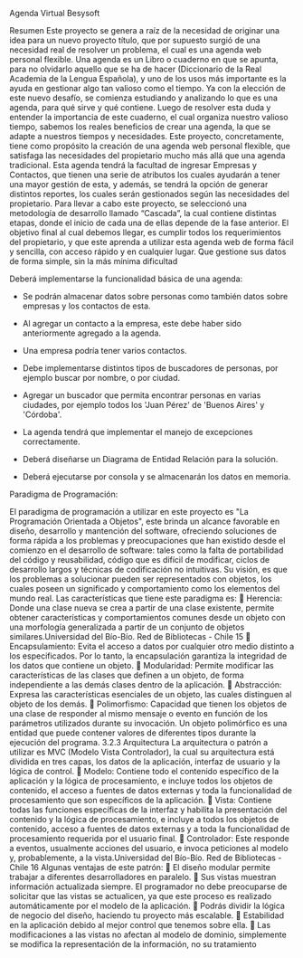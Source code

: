 
Agenda Virtual Besysoft

Resumen
Este proyecto se genera a raíz de la necesidad de originar una idea para un nuevo proyecto
título, que por supuesto surgió de una necesidad real de resolver un problema, el cual es una
agenda web personal flexible. Una agenda es un Libro o cuaderno en que se apunta, para no
olvidarlo aquello que se ha de hacer (Diccionario de la Real Academia de la Lengua
Española), y uno de los usos más importante es la ayuda en gestionar algo tan valioso como
el tiempo.
Ya con la elección de este nuevo desafío, se comienza estudiando y analizando lo que es una
agenda, para qué sirve y qué contiene. Luego de resolver esta duda y entender la importancia
de este cuaderno, el cual organiza nuestro valioso tiempo, sabemos los reales beneficios de
crear una agenda, la que se adapte a nuestros tiempos y necesidades.
Este proyecto, concretamente, tiene como propósito la creación de una agenda web personal
flexible, que satisfaga las necesidades del propietario mucho más allá que una agenda
tradicional. Esta agenda tendrá la facultad de ingresar Empresas y Contactos, que tienen una
serie de atributos los cuales ayudarán a tener una mayor gestión de esta, y además, se tendrá
la opción de generar distintos reportes, los cuales serán gestionados según las necesidades
del propietario.
Para llevar a cabo este proyecto, se seleccionó una metodología de desarrollo llamado
“Cascada”, la cual contiene distintas etapas, donde el inicio de cada una de ellas depende de la
fase anterior.
El objetivo final al cual debemos llegar, es cumplir todos los requerimientos del propietario, y
que este aprenda a utilizar esta agenda web de forma fácil y sencilla, con acceso rápido y en
cualquier lugar. Que gestione sus datos de forma simple, sin la más mínima dificultad


Deberá implementarse la funcionalidad básica de una agenda:

- Se podrán almacenar datos sobre personas como también datos sobre empresas y los contactos de esta.

- Al agregar un contacto a la empresa, este debe haber sido anteriormente agregado a la agenda. 

- Una empresa podría tener varios contactos.

- Debe implementarse distintos tipos de buscadores de personas, por ejemplo buscar por nombre, o por ciudad.

- Agregar un buscador que permita encontrar personas en varias ciudades, por ejemplo todos los 'Juan Pérez' de 'Buenos Aires' y 'Córdoba'.

- La agenda tendrá que implementar el manejo de excepciones correctamente.

- Deberá diseñarse un Diagrama de Entidad Relación para la solución.

- Deberá ejecutarse por consola y se almacenarán los datos en memoria.





Paradigma de Programación:


El paradigma de programación a utilizar en este proyecto es "La Programación Orientada a
Objetos", este brinda un alcance favorable en diseño, desarrollo y mantención del software,
ofreciendo soluciones de forma rápida a los problemas y preocupaciones que han existido
desde el comienzo en el desarrollo de software: tales como la falta de portabilidad del código
y reusabilidad, código que es difícil de modificar, ciclos de desarrollo largos y técnicas de
codificación no intuitivas.
Su visión, es que los problemas a solucionar pueden ser representados con objetos, los cuales
poseen un significado y comportamiento como los elementos del mundo real. Las
características que tiene este paradigma es:
 Herencia: Donde una clase nueva se crea a partir de una clase existente, permite
obtener características y comportamientos comunes desde un objeto con una
morfología generalizada a partir de un conjunto de objetos similares.Universidad del Bío-Bío. Red de Bibliotecas - Chile
15
 Encapsulamiento: Evita el acceso a datos por cualquier otro medio distinto a los
especificados. Por lo tanto, la encapsulación garantiza la integridad de los datos que
contiene un objeto.
 Modularidad: Permite modificar las características de las clases que definen a un
objeto, de forma independiente a las demás clases dentro de la aplicación.
 Abstracción: Expresa las características esenciales de un objeto, las cuales
distinguen al objeto de los demás.
 Polimorfismo: Capacidad que tienen los objetos de una clase de responder al mismo
mensaje o evento en función de los parámetros utilizados durante su invocación. Un
objeto polimórfico es una entidad que puede contener valores de diferentes tipos
durante la ejecución del programa.
3.2.3 Arquitectura
La arquitectura o patrón a utilizar es MVC (Modelo Vista Controlador), la cual su
arquitectura está dividida en tres capas, los datos de la aplicación, interfaz de usuario y la
lógica de control.
 Modelo: Contiene todo el contenido específico de la aplicación y la lógica de
procesamiento, e incluye todos los objetos de contenido, el acceso a fuentes de
datos externas y toda la funcionalidad de procesamiento que son específicos de la
aplicación.
 Vista: Contiene todas las funciones específicas de la interfaz y habilita la
presentación del contenido y la lógica de procesamiento, e incluye a todos los
objetos de contenido, acceso a fuentes de datos externas y a toda la funcionalidad
de procesamiento requerida por el usuario final.
 Controlador: Este responde a eventos, usualmente acciones del usuario, e invoca
peticiones al modelo y, probablemente, a la vista.Universidad del Bío-Bío. Red de Bibliotecas - Chile
16
Algunas ventajas de este patrón:
 El diseño modular permite trabajar a diferentes desarrolladores en paralelo.
 Sus vistas muestran información actualizada siempre. El programador no debe
preocuparse de solicitar que las vistas se actualicen, ya que este proceso es
realizado automáticamente por el modelo de la aplicación.
 Podrás dividir la lógica de negocio del diseño, haciendo tu proyecto más escalable.
 Estabilidad en la aplicación debido al mejor control que tenemos sobre ella.
 Las modificaciones a las vistas no afectan al modelo de dominio, simplemente se
modifica la representación de la información, no su tratamiento


